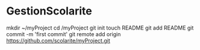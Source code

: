 GestionScolarite
================
mkdir ~/myProject
cd /myProject
git init
touch README
git add README
git commit -m 'first commit'
git remote add origin https://github.com/scolarite/myProject.git
